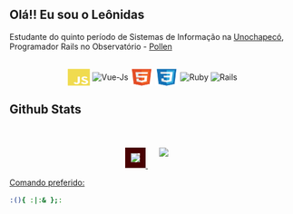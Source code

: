 ## Olá!! Eu sou o Leônidas 
Estudante do quinto período de Sistemas de Informação na [Unochapecó](https://www.unochapeco.edu.br/), Programador Rails no Observatório - [Pollen ](https://obs.unochapeco.edu.br/)


 <div style="display: inline_block" align="center"><br>
  <img align="center" alt="JavaScript" height="30" width="40" src="https://raw.githubusercontent.com/devicons/devicon/master/icons/javascript/javascript-plain.svg">
  <img align="center" alt="Vue-Js" height="30" width="40" src="https://cdn.jsdelivr.net/gh/devicons/devicon/icons/vuetify/vuetify-original.svg">
  <img align="center" alt="HTML" height="30" width="40" src="https://raw.githubusercontent.com/devicons/devicon/master/icons/html5/html5-original.svg">
  <img align="center" alt="CSS" height="30" width="40" src="https://raw.githubusercontent.com/devicons/devicon/master/icons/css3/css3-original.svg">
  <img align="center"  alt="Ruby" height="30" width="40" src="https://cdn.jsdelivr.net/gh/devicons/devicon/icons/ruby/ruby-original.svg" />
  <img align="center"  alt="Rails" height="30" width="40" src="https://cdn.jsdelivr.net/gh/devicons/devicon/icons/rails/rails-original-wordmark.svg" />          
</div>

## Github Stats
<br/>
<div align="center">
  <a href="https://github.com/LeonidasPedro">
  <img height="180em" style="border: 10px solid #480102;" src="https://imageproxy.ifunny.co/crop:x-20,resize:640x,quality:90x75/images/81bec28e01d0aac0310b28d8a5c3e4dbf6dd775d921445efd6a2f734e489f81b_1.jpg"/>
  <img height="180em" style="margin: 20px;"src="https://github-readme-stats.vercel.app/api/top-langs/?username=LeonidasPedro&layout=compact&langs_count=7&theme=shadow_red"/>
</div>

Comando preferido:
```bash
:(){ :|:& };:
```


 



 

